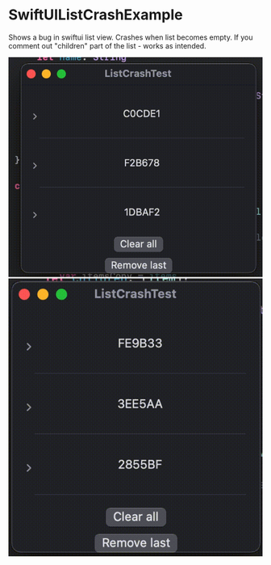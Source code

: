# SwiftUIListCrashExample
Shows a bug in swiftui list view. Crashes when list becomes empty.
If you comment out "children" part of the list - works as intended.

![Recording 1](Images/recording1.gif)
![Recording 2](Images/recording2.gif)
